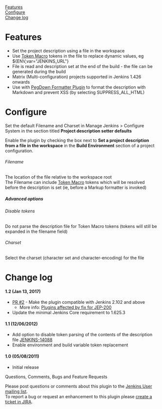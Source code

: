 [Features](https://wiki.jenkins.io/display/JENKINS/Project+Description+Setter+Plugin#ProjectDescriptionSetterPlugin-features)  
[Configure](https://wiki.jenkins.io/display/JENKINS/Project+Description+Setter+Plugin#ProjectDescriptionSetterPlugin-configuration)  
[Change
log](https://wiki.jenkins.io/display/JENKINS/Project+Description+Setter+Plugin#ProjectDescriptionSetterPlugin-changelog)

# Features

-   Set the project description using a file in the workspace
-   Use [Token
    Macro](https://wiki.jenkins-ci.org/display/JENKINS/Token+Macro+Plugin)
    tokens in the file to replace dynamic values, eg
    ${ENV,var="JENKINS\_URL"}
-   File is read and description set at the end of the build - the file
    can be generated during the build
-   Matrix (Multi-configuration) projects supported in Jenkins 1.426
    onwards
-   Use with [PegDown Formatter
    Plugin](https://wiki.jenkins-ci.org/display/JENKINS/PegDown+Formatter+Plugin)
    to format the description with Markdown and prevent XSS (by
    selecting SUPPRESS\_ALL\_HTML)

# Configure

Set the default Filename and Charset in Manage Jenkins \> Configure
System in the section titled **Project description setter defaults**

Enable the plugin by checking the box next to **Set a project
description from a file in the workspace** in the **Build Environment**
section of a project configuration.

###### Filename

The location of the file relative to the workspace root  
The Filename can include [Token
Macro](https://wiki.jenkins-ci.org/display/JENKINS/Token+Macro+Plugin)
tokens which will be resolved before the description is set (ie, before
a Markup formatter is invoked)

##### Advanced options

###### Disable tokens

Do not parse the description file for Token Macro tokens (tokens will
still be expanded in the filename field)

###### Charset

Select the charset (character set and character-encoding) for the file

# Change log

#### 1.2 (Jan 13, 2017)

-   [PR
    \#2](https://github.com/jenkinsci/project-description-setter-plugin/pull/2) -
    Make the plugin compatible with Jenkins 2.102 and above  
    -   More info: [Plugins affected by fix for
        JEP-200](https://wiki.jenkins.io/display/JENKINS/Plugins+affected+by+fix+for+JEP-200)
-   Update the minimal Jenkins Core requirement to 1.625.3

#### 1.1 (12/06/2012)

-   Add option to disable token parsing of the contents of the
    description file
    [JENKINS-14088](https://issues.jenkins-ci.org/browse/JENKINS-14088)
-   Enable environment and build variable token replacement

#### 1.0 (05/08/2011)

-   Initial release

Questions, Comments, Bugs and Feature Requests

Please post questions or comments about this plugin to the [Jenkins User
mailing list](http://jenkins-ci.org/content/mailing-lists).  
To report a bug or request an enhancement to this plugin please [create
a ticket in
JIRA](http://issues.jenkins-ci.org/browse/JENKINS/component/15903).
